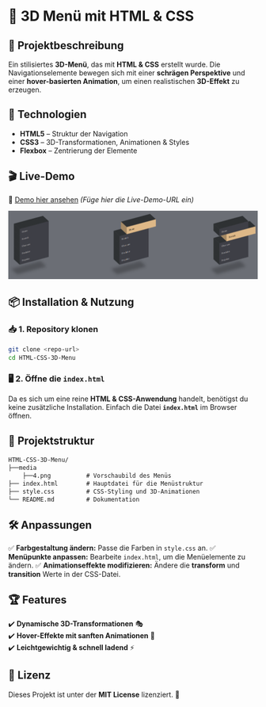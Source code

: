 # 🎨 3D Menü mit HTML & CSS


## 📝 Projektbeschreibung
Ein stilisiertes **3D-Menü**, das mit **HTML & CSS** erstellt wurde. Die Navigationselemente bewegen sich mit einer **schrägen Perspektive** und einer **hover-basierten Animation**, um einen realistischen **3D-Effekt** zu erzeugen.

## 🚀 Technologien
- **HTML5** – Struktur der Navigation
- **CSS3** – 3D-Transformationen, Animationen & Styles
- **Flexbox** – Zentrierung der Elemente

## 🎬 Live-Demo
🔗 [Demo hier ansehen](#) *(Füge hier die Live-Demo-URL ein)*

<div>
<img src="media/4.png" alt="">
</div>

## 📦 Installation & Nutzung
### 📥 1. Repository klonen
```bash
git clone <repo-url>
cd HTML-CSS-3D-Menu
```

### 🖥 2. Öffne die `index.html`
Da es sich um eine reine **HTML & CSS-Anwendung** handelt, benötigst du keine zusätzliche Installation. Einfach die Datei **`index.html`** im Browser öffnen.

## 📂 Projektstruktur
```
HTML-CSS-3D-Menu/
├──media
    ├──4.png          # Vorschaubild des Menüs  
├── index.html        # Hauptdatei für die Menüstruktur
├── style.css         # CSS-Styling und 3D-Animationen
└── README.md         # Dokumentation
```

## 🛠 Anpassungen
✅ **Farbgestaltung ändern:** Passe die Farben in `style.css` an.
✅ **Menüpunkte anpassen:** Bearbeite `index.html`, um die Menüelemente zu ändern.
✅ **Animationseffekte modifizieren:** Ändere die **transform** und **transition** Werte in der CSS-Datei.

## 🏆 Features
✔️ **Dynamische 3D-Transformationen** 🎭  
✔️ **Hover-Effekte mit sanften Animationen** 🎨  
✔️ **Leichtgewichtig & schnell ladend** ⚡

## 📜 Lizenz
Dieses Projekt ist unter der **MIT License** lizenziert. 🎯


